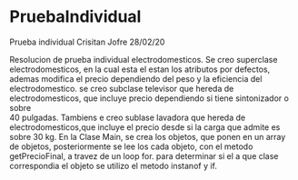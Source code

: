 # PruebaIndividual
Prueba individual Crisitan Jofre 28/02/20

Resolucion de prueba individual  electrodomesticos. Se creo superclase electrodomesticos, en la cual esta el estan los
atributos por defectos, ademas modifica el precio dependiendo del peso y la eficiencia del electrodomestico.
se creo subclase televisor que hereda de electrodomesticos, que incluye precio dependiendo si tiene sintonizador o sobre  
40 pulgadas. Tambiens e creo sublase lavadora que hereda de electrodomesticos,que incluye el precio desde si la carga
que admite es sobre 30 kg.
En la Clase Main, se crea los objetos, que ponen en un array de objetos, posteriormente se  lee los cada objeto, con el
metodo getPrecioFinal, a travez de un loop for.  para determinar si el a que clase correspondia el objeto se utilizo el 
metodo instanof y if.

